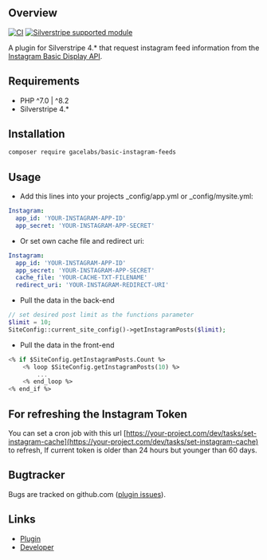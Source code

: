 ## Overview

[![CI](https://github.com/silverstripe/silverstripe-installer/actions/workflows/ci.yml/badge.svg)](https://github.com/silverstripe/silverstripe-installer/actions/workflows/ci.yml)
[![Silverstripe supported module](https://img.shields.io/badge/silverstripe-supported-0071C4.svg)](https://www.silverstripe.org/software/addons/silverstripe-commercially-supported-module-list/)

A plugin for Silverstripe 4.* that request instagram feed information from the [Instagram Basic Display API](https://developers.facebook.com/docs/instagram-basic-display-api/getting-started/).

## Requirements
* PHP ^7.0 | ^8.2
* Silverstripe 4.*

## Installation

```sh
composer require gacelabs/basic-instagram-feeds
```

## Usage

* Add this lines into your projects _config/app.yml or _config/mysite.yml:
```yml
Instagram:
  app_id: 'YOUR-INSTAGRAM-APP-ID'
  app_secret: 'YOUR-INSTAGRAM-APP-SECRET'
```
* Or set own cache file and redirect uri:
```yml
Instagram:
  app_id: 'YOUR-INSTAGRAM-APP-ID'
  app_secret: 'YOUR-INSTAGRAM-APP-SECRET'
  cache_file: 'YOUR-CACHE-TXT-FILENAME'
  redirect_uri: 'YOUR-INSTAGRAM-REDIRECT-URI'
```
* Pull the data in the back-end 
```php
// set desired post limit as the functions parameter
$limit = 10;
SiteConfig::current_site_config()->getInstagramPosts($limit);
```
* Pull the data in the front-end 
```ss
<% if $SiteConfig.getInstagramPosts.Count %>
	<% loop $SiteConfig.getInstagramPosts(10) %>
		...
	<% end_loop %>
<% end_if %>
```

## For refreshing the Instagram Token

You can set a cron job with this url [https://your-project.com/dev/tasks/set-instagram-cache](https://your-project.com/dev/tasks/set-instagram-cache) to refresh, 
If current token is older than 24 hours but younger than 60 days.

## Bugtracker

Bugs are tracked on github.com ([plugin issues](https://github.com/gacelabs/basic-instagram-feeds/issues)).

## Links

 * [Plugin](https://github.com/gacelabs/basic-instagram-feeds)
 * [Developer](https://github.com/gacelabs)
